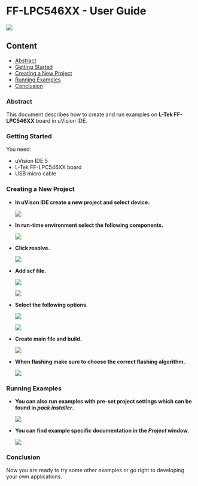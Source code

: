 # FF-LPC546XX - User Guide


![](img/ff-lpc546xx.JPG)

## Content

- [Abstract](#abstract)
- [Getting Started](#getting-started)
- [Creating a New Project](#creating-a-new-project)
- [Running Examples](#running-examples)
- [Conclusion](#conclusion)










### Abstract

This document describes how to create and run examples on **L-Tek FF-LPC546XX** board in uVision IDE.

### Getting Started

You need:

* uVision IDE 5
* L-Tek FF-LPC546XX board
* USB micro cable


### Creating a New Project


* **In uVison IDE create a new project and select device.**

   ![](img/00.PNG)

* **In run-time environment select the following components.**

   ![](img/02.PNG)

* **Click resolve.**

   ![](img/03.PNG)
    
 
* **Add scf file.**

  ![](img/04.PNG)
  
  ![](img/05.PNG)
  
* **Select the following options.**

  ![](img/06.PNG)

  ![](img/07.PNG)
  
* **Create main file and build.**

  ![](img/08.PNG)


  
* **When flashing make sure to choose the correct flashing algorithm.**  

  ![](img/09.PNG)
  

### Running Examples

* **You can also run examples with pre-set project settings which can be found in *pack installer*.** 

  ![](img/010.PNG)
  
* **You can find example specific documentation in the *Project* window.**

  ![](img/011.PNG)



### Conclusion

Now you are ready to try some other examples or go right to developing your own applications.








